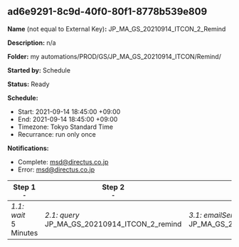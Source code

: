 ## ad6e9291-8c9d-40f0-80f1-8778b539e809

**Name** (not equal to External Key)**:** JP_MA_GS_20210914_ITCON_2_Remind

**Description:** n/a

**Folder:** my automations/PROD/GS/JP_MA_GS_20210914_ITCON/Remind/

**Started by:** Schedule

**Status:** Ready

**Schedule:**

* Start: 2021-09-14 18:45:00 +09:00
* End: 2021-09-14 18:45:00 +09:00
* Timezone: Tokyo Standard Time
* Recurrance: run only once

**Notifications:**

* Complete: msd@directus.co.jp
* Error: msd@directus.co.jp

| Step 1<br>_<small>-</small>_ | Step 2<br>_<small>-</small>_ | Step 3<br>_<small>-</small>_ |
| --- | --- | --- |
| _1.1: wait_<br>5 Minutes | _2.1: query_<br>JP_MA_GS_20210914_ITCON_2_remind | _3.1: emailSend_<br>JP_MA_GS_20210914_ITCON_2_remind |

